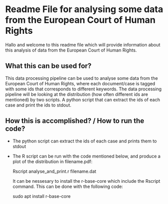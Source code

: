 #  Readme File for analysing some data from the European Court of Human Rights
Hallo and welcome to this readme file which will provide information about this analysis of data from the European Court of Human Rights. 

## What this can be used for?

This data processing pipeline can be used to analyse some data from the European Court of Human Rights, where each document/case is tagged with some ids that corresponds to different keywords. The data processing pipeline will be looking at the distribution (how often different ids are mentioned) by two scripts. A python script that can extract the ids of each case and print the ids to stdout.

## How this is accomplished? / How to run the code? 

- The python script can extract the ids of each case and prints them to stdout



- The R script can be run with the code mentioned below, and produce a plot of the distribution in filename.pdf: 

  Rscript analyse_and_print.r filename.dat

  It can be nessesary to install the r-base-core which include the Rscript command. This can be done with the following code: 

  sudo apt install r-base-core




